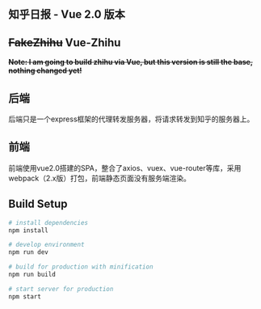 知乎日报 - Vue 2.0 版本
------

~~FakeZhihu~~  Vue-Zhihu
---

~~**Note: I am going to build zhihu via Vue, but this version is still the base, nothing changed yet!**~~

## 后端

后端只是一个express框架的代理转发服务器，将请求转发到知乎的服务器上。

## 前端

前端使用vue2.0搭建的SPA，整合了axios、vuex、vue-router等库，采用webpack（2.x版）打包，前端静态页面没有服务端渲染。


## Build Setup

``` bash
# install dependencies
npm install

# develop environment
npm run dev

# build for production with minification
npm run build

# start server for production
npm start

```
